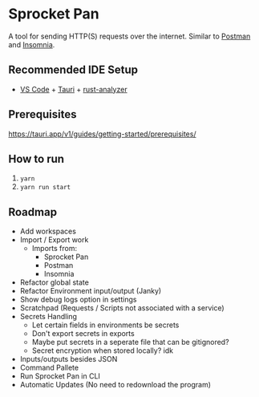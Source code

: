 # Sprocket Pan

A tool for sending HTTP(S) requests over the internet. Similar to [Postman](https://www.postman.com/) and [Insomnia](https://insomnia.rest/).

## Recommended IDE Setup

- [VS Code](https://code.visualstudio.com/) + [Tauri](https://marketplace.visualstudio.com/items?itemName=tauri-apps.tauri-vscode) + [rust-analyzer](https://marketplace.visualstudio.com/items?itemName=rust-lang.rust-analyzer)

## Prerequisites

<https://tauri.app/v1/guides/getting-started/prerequisites/>

## How to run

1. `yarn`
2. `yarn run start`

## Roadmap

- Add workspaces
- Import / Export work
  - Imports from:
    - Sprocket Pan
    - Postman
    - Insomnia
- Refactor global state
- Refactor Environment input/output (Janky)
- Show debug logs option in settings
- Scratchpad (Requests / Scripts not associated with a service)
- Secrets Handling
  - Let certain fields in environments be secrets
  - Don't export secrets in exports
  - Maybe put secrets in a seperate file that can be gitignored?
  - Secret encryption when stored locally? idk
- Inputs/outputs besides JSON
- Command Pallete
- Run Sprocket Pan in CLI
- Automatic Updates (No need to redownload the program)
